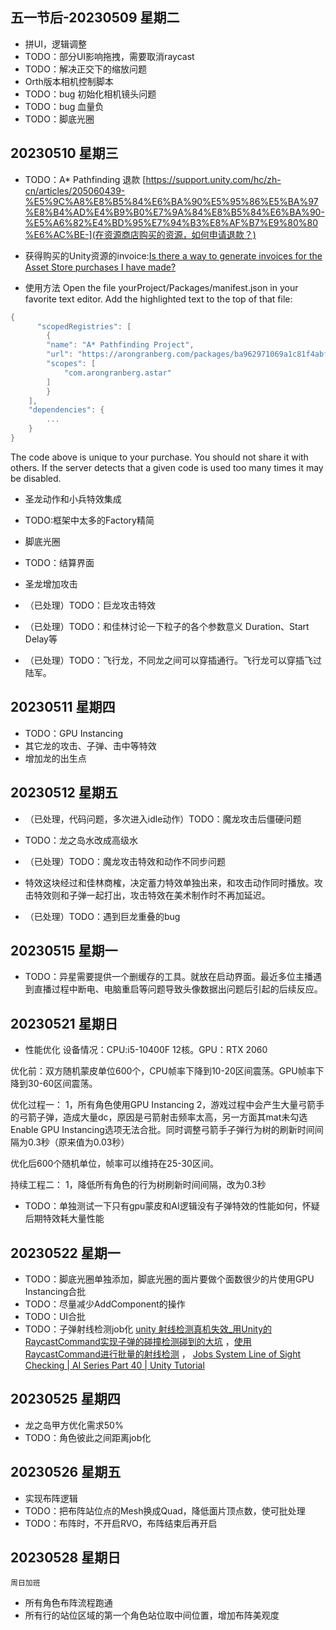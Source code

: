 ## 五一节后-20230509 星期二
- 拼UI，逻辑调整
- TODO：部分UI影响拖拽，需要取消raycast
- TODO：解决正交下的缩放问题
- Orth版本相机控制脚本
- TODO：bug 初始化相机镜头问题
- TODO：bug 血量负
- TODO：脚底光圈


## 20230510 星期三
- TODO：A* Pathfinding 退款
[https://support.unity.com/hc/zh-cn/articles/205060439-%E5%9C%A8%E8%B5%84%E6%BA%90%E5%95%86%E5%BA%97%E8%B4%AD%E4%B9%B0%E7%9A%84%E8%B5%84%E6%BA%90-%E5%A6%82%E4%BD%95%E7%94%B3%E8%AF%B7%E9%80%80%E6%AC%BE-](在资源商店购买的资源，如何申请退款？)

- 获得购买的Unity资源的invoice:[Is there a way to generate invoices for the Asset Store purchases I have made?](https://support.unity.com/hc/en-us/articles/205790859-Is-there-a-way-to-generate-invoices-for-the-Asset-Store-purchases-I-have-made-?source=search&auth_token=eyJhbGciOiJIUzI1NiJ9.eyJhY2NvdW50X2lkIjoyNzI3MDEsInVzZXJfaWQiOjE1NTA4NjI5NzkxMjUyLCJ0aWNrZXRfaWQiOjE1NTkwNTksImNoYW5uZWxfaWQiOjYzLCJ0eXBlIjoiU0VBUkNIIiwiZXhwIjoxNjg2MjkxNzU0fQ.0tMJoDJ1LZYjhjDbjVlwXLg9os3Lro7b372JnCmDZ84)

- 使用方法
Open the file yourProject/Packages/manifest.json in your favorite text editor.
Add the highlighted text to the top of that file:
```c
{
      "scopedRegistries": [
        {
        "name": "A* Pathfinding Project",
        "url": "https://arongranberg.com/packages/ba962971069a1c81f4abf26e4c8d2291645b3b4caf892/",
        "scopes": [
            "com.arongranberg.astar"
        ]
        }
    ],
    "dependencies": {
        ...
    }
}
```
The code above is unique to your purchase. You should not share it with others. If the server detects that a given code is used too many times it may be disabled. 

- 圣龙动作和小兵特效集成

- TODO:框架中太多的Factory精简
- 脚底光圈
- TODO：结算界面
- 圣龙增加攻击
- （已处理）TODO：巨龙攻击特效
- （已处理）TODO：和佳林讨论一下粒子的各个参数意义
Duration、Start Delay等

- （已处理）TODO：飞行龙，不同龙之间可以穿插通行。飞行龙可以穿插飞过陆军。


## 20230511 星期四
- TODO：GPU Instancing
- 其它龙的攻击、子弹、击中等特效
- 增加龙的出生点

## 20230512 星期五
- （已处理，代码问题，多次进入idle动作）TODO：魔龙攻击后僵硬问题
- TODO：龙之岛水改成高级水
- （已处理）TODO：魔龙攻击特效和动作不同步问题
- 特效这块经过和佳林商榷，决定蓄力特效单独出来，和攻击动作同时播放。攻击特效则和子弹一起打出，攻击特效在美术制作时不再加延迟。

- （已处理）TODO：遇到巨龙重叠的bug


## 20230515 星期一
- TODO：异星需要提供一个删缓存的工具。就放在启动界面。最近多位主播遇到直播过程中断电、电脑重启等问题导致头像数据出问题后引起的后续反应。


## 20230521 星期日
- 性能优化
设备情况：CPU:i5-10400F 12核。GPU：RTX 2060

优化前：双方随机蒙皮单位600个，CPU帧率下降到10-20区间震荡。GPU帧率下降到30-60区间震荡。

优化过程一：
1，所有角色使用GPU Instancing
2，游戏过程中会产生大量弓箭手的弓箭子弹，造成大量dc，原因是弓箭射击频率太高，另一方面其mat未勾选Enable GPU Instancing选项无法合批。同时调整弓箭手子弹行为树的刷新时间间隔为0.3秒（原来值为0.03秒）

优化后600个随机单位，帧率可以维持在25-30区间。


持续工程二：
1，降低所有角色的行为树刷新时间间隔，改为0.3秒


- TODO：单独测试一下只有gpu蒙皮和AI逻辑没有子弹特效的性能如何，怀疑后期特效耗大量性能


## 20230522 星期一
- TODO：脚底光圈单独添加，脚底光圈的面片要做个面数很少的片使用GPU Instancing合批
- TODO：尽量减少AddComponent的操作
- TODO：UI合批
- TODO：子弹射线检测job化  [unity 射线检测真机失效_用Unity的RaycastCommand实现子弹的碰撞检测碰到的大坑](https://blog.csdn.net/weixin_32054021/article/details/112033099?spm=1001.2101.3001.6650.2&utm_medium=distribute.pc_relevant.none-task-blog-2%7Edefault%7ECTRLIST%7ERate-2-112033099-blog-115904906.235%5Ev36%5Epc_relevant_default_base3&depth_1-utm_source=distribute.pc_relevant.none-task-blog-2%7Edefault%7ECTRLIST%7ERate-2-112033099-blog-115904906.235%5Ev36%5Epc_relevant_default_base3&utm_relevant_index=3) ，[使用RaycastCommand进行批量的射线检测](https://blog.csdn.net/qq_33205561/article/details/115904906) ， [Jobs System Line of Sight Checking | AI Series Part 40 | Unity Tutorial](https://www.youtube.com/watch?v=dHLNqbKrJdg)


## 20230525 星期四
- 龙之岛甲方优化需求50%
- TODO：角色彼此之间距离job化

## 20230526 星期五
- 实现布阵逻辑
- TODO：把布阵站位点的Mesh换成Quad，降低面片顶点数，使可批处理
- TODO：布阵时，不开启RVO，布阵结束后再开启


## 20230528 星期日
``周日加班``
- 所有角色布阵流程跑通
- 所有行的站位区域的第一个角色站位取中间位置，增加布阵美观度


